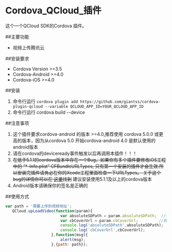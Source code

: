 # Cordova_QCloud_插件

	
这个一个QCloud SDK的Cordova 插件。 		

##主要功能
- 视频上传腾讯云
	

##安装要求
- Cordova Version >=3.5
- Cordova-Android >=4.0
- Cordova-iOS >=4.0

##安装
1. 命令行运行      ```cordova plugin add https://github.com/giantss/cordova-plugin-qcloud --variable QCLOUD_APP_ID=YOUR_QCLOUD_APP_ID```  
2. 命令行运行 cordova build --device     
 		
##注意事项					        	
1. 这个插件要求cordova-android 的版本 >=4.0,推荐使用 cordova  5.0.0 或更高的版本，因为从cordova 5.0 开始cordova-android 4.0 是默认使用的android版本
2.  请在cordova的deviceready事件触发以后再调用本插件！！！		
3. <del>在低于5.1.1的cordova版本中存在一个Bug，如果你有多个插件要修改iOS工程中的 “*-Info.plist” CFBundleURLTypes, 只有第一个安装的插件才会生效.所以安装完插件请务必在你的Xcode工程里面检查一下URLTypes。 关于这个bug的详情你可以在 [这里](https://issues.apache.org/jira/browse/CB-8007)找到</del> 建议安装使用5.1.1及以上的cordova版本 	
4. Android版本请确保你的签名是正确的			
				

##使用方式                								
```Javascript
var path = '需要上传的视频地址';
   QCloud.upLoadVideo(function(param){
                        var absoluteSDPath = param.absoluteSDPath;  //转码过后的标清视频地址
                        var cbCoverUrl = param.cbCoverUrl;         //转码过后的标清视频封面地址
                        console.log('absoluteSDPath',absoluteSDPath); 
                        console.log('cbCoverUrl',cbCoverUrl);
                    },function(msg){
                        alert(msg);
                    },{path: path});
```				     


